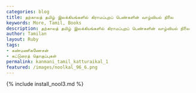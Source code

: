 ```yaml
---  
categories: blog  
title: தற்காலத் தமிழ் இலக்கியங்களில் கிராமப்புறப் பெண்களின் வாழ்வியல் நிலை
keywords: More, Tamil, Books  
description: தற்காலத் தமிழ் இலக்கியங்களில் கிராமப்புறப் பெண்களின் வாழ்வியல் நிலை
author: Tamilan  
layout: Ruby  
tags:     
- கண்மணிகணேசன்
- கட்டுரைத் தொகுப்புகள்
permalink: kanmani_tamil_katturaikal_1  
featured: /images/noolkal_96_6.png  
---  
```

{% include install_nool3.md %} 

